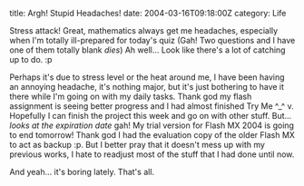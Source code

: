 title: Argh! Stupid Headaches!
date: 2004-03-16T09:18:00Z
category: Life

Stress attack! Great, mathematics always get me headaches, especially when I'm totally ill-prepared for today's quiz (Gah! Two questions and I have one of them totally blank *dies*) Ah well… Look like there's a lot of catching up to do. :p

Perhaps it's due to stress level or the heat around me, I have been having an annoying headache, it's nothing major, but it's just bothering to have it there while I'm going on with my daily tasks. Thank god my flash assignment is seeing better progress and I had almost finished Try Me ^\_^ v. Hopefully I can finish the project this week and go on with other stuff. But… *looks at the expiration date* gah! My trial version for Flash MX 2004 is going to end tomorrow! Thank god I had the evaluation copy of the older Flash MX to act as backup :p. But I better pray that it doesn't mess up with my previous works, I hate to readjust most of the stuff that I had done until now.

And yeah… it's boring lately. That's all.
